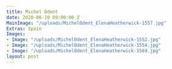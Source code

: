 ```yaml
---
title: Michel Odent
date: 2020-06-10 09:00:00 Z
MainImage: "/uploads/MichelOdent_ElenaHeatherwick-1557.jpg"
Extras: Spain
Images:
- Image: "/uploads/MichelOdent_ElenaHeatherwick-1552.jpg"
- Image: "/uploads/MichelOdent_ElenaHeatherwick-1554.jpg"
- Image: "/uploads/MichelOdent_ElenaHeatherwick-1569.jpg"
layout: post
---
```


